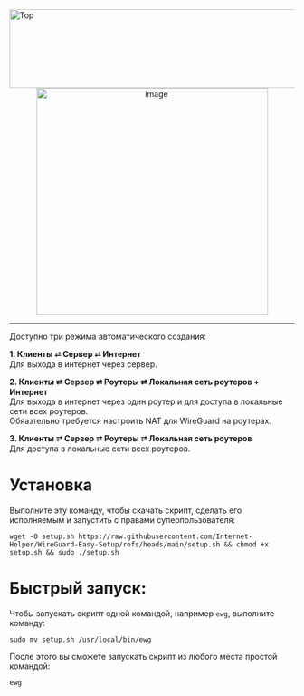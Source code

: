 <img width="1104" height="139" alt="Top" src="https://github.com/user-attachments/assets/e95486c7-f25d-49e2-9ccb-ee58a4357806" />

<div align="center">
<img width="409" height="401" alt="image" src="https://github.com/user-attachments/assets/4f1d59dc-b728-4415-acf5-d4bd35234f59" />
</div>

***

Доступно три режима автоматического создания:

**1. Клиенты ⮂ Сервер ⮂ Интернет**  
   Для выхода в интернет через сервер.

**2. Клиенты ⮂ Сервер ⮂ Роутеры ⮂ Локальная сеть роутеров + Интернет**  
   Для выхода в интернет через один роутер и для доступа в локальные сети всех роутеров.  
   Обяазтельно требуется настроить NAT для WireGuard на роутерах.

**3. Клиенты ⮂ Сервер ⮂ Роутеры ⮂ Локальная сеть роутеров**  
   Для доступа в локальные сети всех роутеров.

# Установка

Выполните эту команду, чтобы скачать скрипт, сделать его исполняемым и запустить с правами суперпользователя:
```
wget -O setup.sh https://raw.githubusercontent.com/Internet-Helper/WireGuard-Easy-Setup/refs/heads/main/setup.sh && chmod +x setup.sh && sudo ./setup.sh
```

# Быстрый запуск:

Чтобы запускать скрипт одной командой, например `ewg`, выполните команду:

```
sudo mv setup.sh /usr/local/bin/ewg
```

После этого вы сможете запускать скрипт из любого места простой командой:
```
ewg
```
